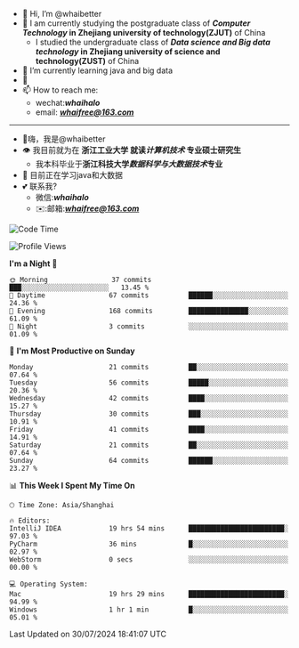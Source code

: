 - 👋 Hi, I’m @whaibetter
- 👀 I am currently studying the postgraduate class of ***Computer Technology* in Zhejiang university of technology(ZJUT)** of China
  -  I studied the undergraduate class of ***Data science and Big data technology* in Zhejiang university of science and technology(ZUST)** of China
- 🌱 I’m currently learning java and big data
- 💞️ 
- 📫 How to reach me: 
  - wechat:***whaihalo***
  - email: ***whaifree@163.com***
 ------------------------
- 👋嗨，我是@whaibetter
- 👁 我目前就为在 **浙江工业大学 就读*计算机技术* 专业硕士研究生**
  - 我本科毕业于**浙江科技大学*数据科学与大数据技术*专业**
- 🌴 目前正在学习java和大数据
- 💕 联系我?
  - 微信:***whaihalo***
  - ✉️:邮箱:***whaifree@163.com***

<!--START_SECTION:waka-->
![Code Time](http://img.shields.io/badge/Code%20Time-307%20hrs%206%20mins-blue)

![Profile Views](http://img.shields.io/badge/Profile%20Views-0-blue)

**I'm a Night 🦉** 

```text
🌞 Morning                37 commits          ███░░░░░░░░░░░░░░░░░░░░░░   13.45 % 
🌆 Daytime                67 commits          ██████░░░░░░░░░░░░░░░░░░░   24.36 % 
🌃 Evening                168 commits         ███████████████░░░░░░░░░░   61.09 % 
🌙 Night                  3 commits           ░░░░░░░░░░░░░░░░░░░░░░░░░   01.09 % 
```
📅 **I'm Most Productive on Sunday** 

```text
Monday                   21 commits          ██░░░░░░░░░░░░░░░░░░░░░░░   07.64 % 
Tuesday                  56 commits          █████░░░░░░░░░░░░░░░░░░░░   20.36 % 
Wednesday                42 commits          ████░░░░░░░░░░░░░░░░░░░░░   15.27 % 
Thursday                 30 commits          ███░░░░░░░░░░░░░░░░░░░░░░   10.91 % 
Friday                   41 commits          ████░░░░░░░░░░░░░░░░░░░░░   14.91 % 
Saturday                 21 commits          ██░░░░░░░░░░░░░░░░░░░░░░░   07.64 % 
Sunday                   64 commits          ██████░░░░░░░░░░░░░░░░░░░   23.27 % 
```


📊 **This Week I Spent My Time On** 

```text
🕑︎ Time Zone: Asia/Shanghai

🔥 Editors: 
IntelliJ IDEA            19 hrs 54 mins      ████████████████████████░   97.03 % 
PyCharm                  36 mins             █░░░░░░░░░░░░░░░░░░░░░░░░   02.97 % 
WebStorm                 0 secs              ░░░░░░░░░░░░░░░░░░░░░░░░░   00.00 % 

💻 Operating System: 
Mac                      19 hrs 29 mins      ████████████████████████░   94.99 % 
Windows                  1 hr 1 min          █░░░░░░░░░░░░░░░░░░░░░░░░   05.01 % 
```


 Last Updated on 30/07/2024 18:41:07 UTC
<!--END_SECTION:waka-->
